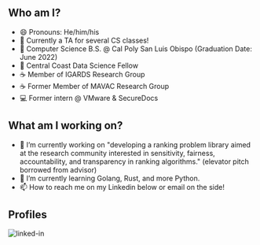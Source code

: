## Who am I?

- 😄 Pronouns: He/him/his
- 🏫 Currently a TA for several CS classes! 
- 🏫 Computer Science B.S. @ Cal Poly San Luis Obispo (Graduation Date: June 2022)
- 📔 Central Coast Data Science Fellow
- ☕ Member of IGARDS Research Group
- ☕ Former Member of MAVAC Research Group
- 💻 Former intern @ VMware & SecureDocs

## What am I working on?

- 🔭 I’m currently working on "developing a ranking problem library aimed at the research community interested in sensitivity, 
fairness, accountability, and transparency in ranking algorithms." (elevator pitch borrowed from advisor)
- 🌱 I’m currently learning Golang, Rust, and more Python.
- 📫 How to reach me on my Linkedin below or email on the side!


## Profiles

[<img align="left" alt="linked-in" src="https://img.shields.io/badge/linkedin-%230077B5.svg?&style=for-the-badge&logo=linkedin&logoColor=white" />](https://www.linkedin.com/in/bjtat/)

[comment]: <> (The badge was borrowed from https://github.com/Waidhoferj, thanks John!)
